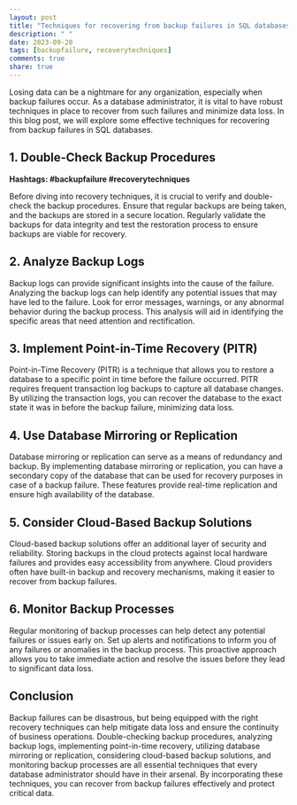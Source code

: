 ```yaml
---
layout: post
title: "Techniques for recovering from backup failures in SQL databases"
description: " "
date: 2023-09-20
tags: [backupfailure, recoverytechniques]
comments: true
share: true
---
```


Losing data can be a nightmare for any organization, especially when backup failures occur. As a database administrator, it is vital to have robust techniques in place to recover from such failures and minimize data loss. In this blog post, we will explore some effective techniques for recovering from backup failures in SQL databases.

## 1. Double-Check Backup Procedures

**Hashtags: #backupfailure #recoverytechniques**

Before diving into recovery techniques, it is crucial to verify and double-check the backup procedures. Ensure that regular backups are being taken, and the backups are stored in a secure location. Regularly validate the backups for data integrity and test the restoration process to ensure backups are viable for recovery.

## 2. Analyze Backup Logs

Backup logs can provide significant insights into the cause of the failure. Analyzing the backup logs can help identify any potential issues that may have led to the failure. Look for error messages, warnings, or any abnormal behavior during the backup process. This analysis will aid in identifying the specific areas that need attention and rectification.

## 3. Implement Point-in-Time Recovery (PITR)

Point-in-Time Recovery (PITR) is a technique that allows you to restore a database to a specific point in time before the failure occurred. PITR requires frequent transaction log backups to capture all database changes. By utilizing the transaction logs, you can recover the database to the exact state it was in before the backup failure, minimizing data loss.

## 4. Use Database Mirroring or Replication

Database mirroring or replication can serve as a means of redundancy and backup. By implementing database mirroring or replication, you can have a secondary copy of the database that can be used for recovery purposes in case of a backup failure. These features provide real-time replication and ensure high availability of the database.

## 5. Consider Cloud-Based Backup Solutions

Cloud-based backup solutions offer an additional layer of security and reliability. Storing backups in the cloud protects against local hardware failures and provides easy accessibility from anywhere. Cloud providers often have built-in backup and recovery mechanisms, making it easier to recover from backup failures.

## 6. Monitor Backup Processes

Regular monitoring of backup processes can help detect any potential failures or issues early on. Set up alerts and notifications to inform you of any failures or anomalies in the backup process. This proactive approach allows you to take immediate action and resolve the issues before they lead to significant data loss.

## Conclusion

Backup failures can be disastrous, but being equipped with the right recovery techniques can help mitigate data loss and ensure the continuity of business operations. Double-checking backup procedures, analyzing backup logs, implementing point-in-time recovery, utilizing database mirroring or replication, considering cloud-based backup solutions, and monitoring backup processes are all essential techniques that every database administrator should have in their arsenal. By incorporating these techniques, you can recover from backup failures effectively and protect critical data.